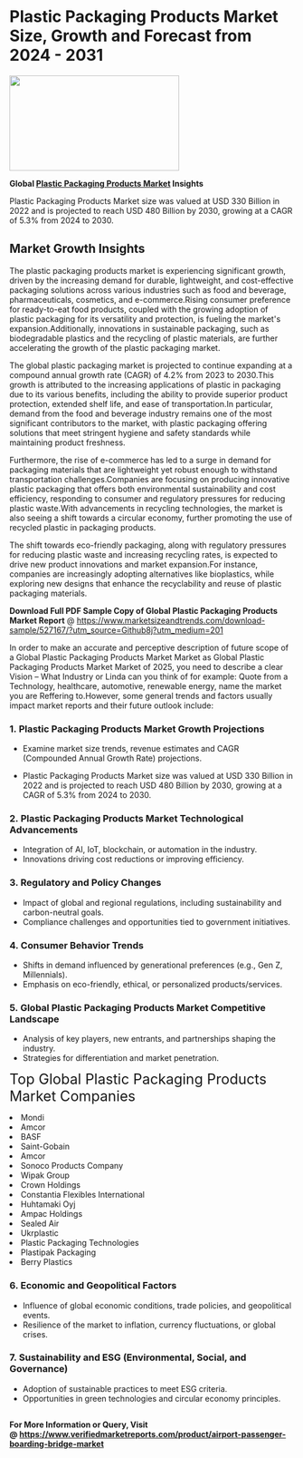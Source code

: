 <H1>Plastic Packaging Products Market Size, Growth and Forecast from 2024 - 2031</H1><img class="aligncenter size-medium wp-image-584254" src="https://thirdeyenews.in/wp-content/uploads/2024/09/Global-Market-Research-300x168.jpeg" alt="" width="300" height="168" /><p><strong>Global&nbsp;<a href="https://www.marketsizeandtrends.com/download-sample/527167/?utm_source=Github8j?utm_medium=201">Plastic Packaging Products Market</a> Insights</strong></p><p>Plastic Packaging Products Market size was valued at USD 330 Billion in 2022 and is projected to reach USD 480 Billion by 2030, growing at a CAGR of 5.3% from 2024 to 2030.</p><p><!DOCTYPE html> <html lang="en"> <head> <meta charset="UTF-8"> <meta name="viewport" content="width=device-width, initial-scale=1.0"> <title>Plastic Packaging Products Market Growth Insights</title> </head> <body> <h2>Market Growth Insights</h2> <p>The plastic packaging products market is experiencing significant growth, driven by the increasing demand for durable, lightweight, and cost-effective packaging solutions across various industries such as food and beverage, pharmaceuticals, cosmetics, and e-commerce.Rising consumer preference for ready-to-eat food products, coupled with the growing adoption of plastic packaging for its versatility and protection, is fueling the market's expansion.Additionally, innovations in sustainable packaging, such as biodegradable plastics and the recycling of plastic materials, are further accelerating the growth of the plastic packaging market.</p> <p>The global plastic packaging market is projected to continue expanding at a compound annual growth rate (CAGR) of 4.2% from 2023 to 2030.This growth is attributed to the increasing applications of plastic in packaging due to its various benefits, including the ability to provide superior product protection, extended shelf life, and ease of transportation.In particular, demand from the food and beverage industry remains one of the most significant contributors to the market, with plastic packaging offering solutions that meet stringent hygiene and safety standards while maintaining product freshness.</p> <p>Furthermore, the rise of e-commerce has led to a surge in demand for packaging materials that are lightweight yet robust enough to withstand transportation challenges.Companies are focusing on producing innovative plastic packaging that offers both environmental sustainability and cost efficiency, responding to consumer and regulatory pressures for reducing plastic waste.With advancements in recycling technologies, the market is also seeing a shift towards a circular economy, further promoting the use of recycled plastic in packaging products.</p> <p>The shift towards eco-friendly packaging, along with regulatory pressures for reducing plastic waste and increasing recycling rates, is expected to drive new product innovations and market expansion.For instance, companies are increasingly adopting alternatives like bioplastics, while exploring new designs that enhance the recyclability and reuse of plastic packaging materials.</p> <p><span class=""><strong>Download Full PDF Sample Copy of Global Plastic Packaging Products Market Report</strong> @ <a href="https://www.marketsizeandtrends.com/download-sample/527167/?utm_source=Github8j?utm_medium=201" target="_blank">https://www.marketsizeandtrends.com/download-sample/527167/?utm_source=Github8j?utm_medium=201</a></span></p><p>In order to make an accurate and perceptive description of future scope of a Global&nbsp;Plastic Packaging Products Market Market as Global&nbsp;Plastic Packaging Products Market Market of 2025, you need to describe a clear Vision &ndash; What Industry or Linda can you think of for example: Quote from a Technology, healthcare, automotive, renewable energy, name the market you are Reffering to.However, some general trends and factors usually impact market reports and their future outlook include:</p><h3>1.&nbsp;<strong>Plastic Packaging Products Market Growth Projections</strong></h3><ul><li>Examine market size trends, revenue estimates and CAGR (Compounded Annual Growth Rate) projections.</li><li><p>Plastic Packaging Products Market size was valued at USD 330 Billion in 2022 and is projected to reach USD 480 Billion by 2030, growing at a CAGR of 5.3% from 2024 to 2030.</p></li></ul><h3>2.&nbsp;<strong>Plastic Packaging Products Market Technological Advancements</strong></h3><ul><li>Integration of AI, IoT, blockchain, or automation in the industry.</li><li>Innovations driving cost reductions or improving efficiency.</li></ul><h3>3.&nbsp;<strong>Regulatory and Policy Changes</strong></h3><ul><li>Impact of global and regional regulations, including sustainability and carbon-neutral goals.</li><li>Compliance challenges and opportunities tied to government initiatives.</li></ul><h3>4.&nbsp;<strong>Consumer Behavior Trends</strong></h3><ul><li>Shifts in demand influenced by generational preferences (e.g., Gen Z, Millennials).</li><li>Emphasis on eco-friendly, ethical, or personalized products/services.</li></ul><h3>5.&nbsp;<strong>Global Plastic Packaging Products Market Competitive Landscape</strong></h3><ul><li>Analysis of key players, new entrants, and partnerships shaping the industry.</li><li>Strategies for differentiation and market penetration.</li></ul><p data-pm-slice="1 1 []"><span style="color: inherit; font-family: inherit; font-size: 25px;">Top Global Plastic Packaging Products Market Companies</span></p><div class="" data-test-id=""><p><li>Mondi</li><li> Amcor</li><li> BASF</li><li> Saint-Gobain</li><li> Amcor</li><li> Sonoco Products Company</li><li> Wipak Group</li><li> Crown Holdings</li><li> Constantia Flexibles International</li><li> Huhtamaki Oyj</li><li> Ampac Holdings</li><li> Sealed Air</li><li> Ukrplastic</li><li> Plastic Packaging Technologies</li><li> Plastipak Packaging</li><li> Berry Plastics</li></p></div><h3>6.&nbsp;<strong>Economic and Geopolitical Factors</strong></h3><ul><li>Influence of global economic conditions, trade policies, and geopolitical events.</li><li>Resilience of the market to inflation, currency fluctuations, or global crises.</li></ul><h3>7.&nbsp;<strong>Sustainability and ESG (Environmental, Social, and Governance)</strong></h3><ul><li>Adoption of sustainable practices to meet ESG criteria.</li><li>Opportunities in green technologies and circular economy principles.</li></ul><h2><strong style="font-size: 14px;">For More Information or Query, Visit @&nbsp;</strong><a style="background-color: #ffffff; font-size: 14px;" href="https://www.marketsizeandtrends.com/report/plastic-packaging-products-market/" target="_blank">https://www.verifiedmarketreports.com/product/airport-passenger-boarding-bridge-market</a></h2>